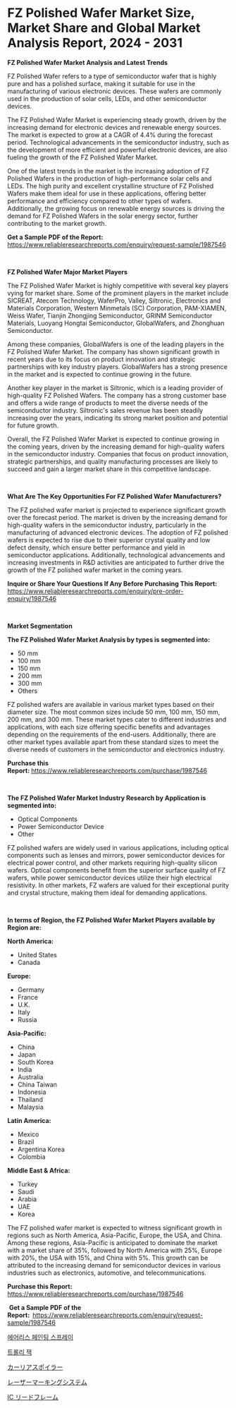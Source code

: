 <p><h1>FZ Polished Wafer Market Size, Market Share and Global Market Analysis Report, 2024 - 2031</h1></p><p><strong>FZ Polished Wafer Market Analysis and Latest Trends</strong></p>
<p><p>FZ Polished Wafer refers to a type of semiconductor wafer that is highly pure and has a polished surface, making it suitable for use in the manufacturing of various electronic devices. These wafers are commonly used in the production of solar cells, LEDs, and other semiconductor devices.</p><p>The FZ Polished Wafer Market is experiencing steady growth, driven by the increasing demand for electronic devices and renewable energy sources. The market is expected to grow at a CAGR of 4.4% during the forecast period. Technological advancements in the semiconductor industry, such as the development of more efficient and powerful electronic devices, are also fueling the growth of the FZ Polished Wafer Market.</p><p>One of the latest trends in the market is the increasing adoption of FZ Polished Wafers in the production of high-performance solar cells and LEDs. The high purity and excellent crystalline structure of FZ Polished Wafers make them ideal for use in these applications, offering better performance and efficiency compared to other types of wafers. Additionally, the growing focus on renewable energy sources is driving the demand for FZ Polished Wafers in the solar energy sector, further contributing to the market growth.</p></p>
<p><strong>Get a Sample PDF of the Report:&nbsp;</strong> <a href="https://www.reliableresearchreports.com/enquiry/request-sample/1987546">https://www.reliableresearchreports.com/enquiry/request-sample/1987546</a></p>
<p>&nbsp;</p>
<p><strong>FZ Polished Wafer Major Market Players</strong></p>
<p><p>The FZ Polished Wafer Market is highly competitive with several key players vying for market share. Some of the prominent players in the market include SICREAT, Atecom Technology, WaferPro, Valley, Siltronic, Electronics and Materials Corporation, Western Minmetals (SC) Corporation, PAM-XIAMEN, Weiss Wafer, Tianjin Zhongjing Semiconductor, GRINM Semiconductor Materials, Luoyang Hongtai Semiconductor, GlobalWafers, and Zhonghuan Semiconductor.</p><p>Among these companies, GlobalWafers is one of the leading players in the FZ Polished Wafer Market. The company has shown significant growth in recent years due to its focus on product innovation and strategic partnerships with key industry players. GlobalWafers has a strong presence in the market and is expected to continue growing in the future.</p><p>Another key player in the market is Siltronic, which is a leading provider of high-quality FZ Polished Wafers. The company has a strong customer base and offers a wide range of products to meet the diverse needs of the semiconductor industry. Siltronic's sales revenue has been steadily increasing over the years, indicating its strong market position and potential for future growth.</p><p>Overall, the FZ Polished Wafer Market is expected to continue growing in the coming years, driven by the increasing demand for high-quality wafers in the semiconductor industry. Companies that focus on product innovation, strategic partnerships, and quality manufacturing processes are likely to succeed and gain a larger market share in this competitive landscape.</p></p>
<p>&nbsp;</p>
<p><strong>What Are The Key Opportunities For FZ Polished Wafer Manufacturers?</strong></p>
<p><p>The FZ polished wafer market is projected to experience significant growth over the forecast period. The market is driven by the increasing demand for high-quality wafers in the semiconductor industry, particularly in the manufacturing of advanced electronic devices. The adoption of FZ polished wafers is expected to rise due to their superior crystal quality and low defect density, which ensure better performance and yield in semiconductor applications. Additionally, technological advancements and increasing investments in R&D activities are anticipated to further drive the growth of the FZ polished wafer market in the coming years.</p></p>
<p><strong>Inquire or Share Your Questions If Any Before Purchasing This Report:</strong> <a href="https://www.reliableresearchreports.com/enquiry/pre-order-enquiry/1987546">https://www.reliableresearchreports.com/enquiry/pre-order-enquiry/1987546</a></p>
<p>&nbsp;</p>
<p><strong>Market Segmentation</strong></p>
<p><strong>The FZ Polished Wafer Market Analysis by types is segmented into:</strong></p>
<p><ul><li>50 mm</li><li>100 mm</li><li>150 mm</li><li>200 mm</li><li>300 mm</li><li>Others</li></ul></p>
<p><p>FZ polished wafers are available in various market types based on their diameter size. The most common sizes include 50 mm, 100 mm, 150 mm, 200 mm, and 300 mm. These market types cater to different industries and applications, with each size offering specific benefits and advantages depending on the requirements of the end-users. Additionally, there are other market types available apart from these standard sizes to meet the diverse needs of customers in the semiconductor and electronics industry.</p></p>
<p><strong>Purchase this Report:&nbsp;</strong><a href="https://www.reliableresearchreports.com/purchase/1987546">https://www.reliableresearchreports.com/purchase/1987546</a></p>
<p>&nbsp;</p>
<p><strong>The FZ Polished Wafer Market Industry Research by Application is segmented into:</strong></p>
<p><ul><li>Optical Components</li><li>Power Semiconductor Device</li><li>Other</li></ul></p>
<p><p>FZ polished wafers are widely used in various applications, including optical components such as lenses and mirrors, power semiconductor devices for electrical power control, and other markets requiring high-quality silicon wafers. Optical components benefit from the superior surface quality of FZ wafers, while power semiconductor devices utilize their high electrical resistivity. In other markets, FZ wafers are valued for their exceptional purity and crystal structure, making them ideal for demanding applications.</p></p>
<p>&nbsp;</p>
<p><strong>In terms of Region, the FZ Polished Wafer Market Players available by Region are:</strong></p>
<p>
    <p> <strong> North America: </strong>
        <ul>
            <li>United States</li>
            <li>Canada</li>
        </ul>
        </p> 
    <p> <strong> Europe: </strong>
        <ul>
            <li>Germany</li>
            <li>France</li>
            <li>U.K.</li>
            <li>Italy</li>
            <li>Russia</li>
        </ul>
        </p> 
    <p> <strong> Asia-Pacific: </strong>
        <ul>
            <li>China</li>
            <li>Japan</li>
            <li>South Korea</li>
            <li>India</li>
            <li>Australia</li>
            <li>China Taiwan</li>
            <li>Indonesia</li>
            <li>Thailand</li>
            <li>Malaysia</li>
        </ul>
        </p> 
    <p> <strong> Latin America: </strong>
        <ul>
            <li>Mexico</li>
            <li>Brazil</li>
            <li>Argentina Korea</li>
            <li>Colombia</li>
        </ul>
        </p> 
    <p> <strong> Middle East & Africa: </strong>
        <ul>
            <li>Turkey</li>
            <li>Saudi</li>
            <li>Arabia</li>
            <li>UAE</li>
            <li>Korea</li>
        </ul>
    </p>
    </p>
<p><p>The FZ polished wafer market is expected to witness significant growth in regions such as North America, Asia-Pacific, Europe, the USA, and China. Among these regions, Asia-Pacific is anticipated to dominate the market with a market share of 35%, followed by North America with 25%, Europe with 20%, the USA with 15%, and China with 5%. This growth can be attributed to the increasing demand for semiconductor devices in various industries such as electronics, automotive, and telecommunications.</p></p>
<p><strong>Purchase this Report: </strong><a href="https://www.reliableresearchreports.com/purchase/1987546">https://www.reliableresearchreports.com/purchase/1987546</a></p>
<p>&nbsp;<strong>Get a Sample PDF of the Report:&nbsp;&nbsp;</strong><a href="https://www.reliableresearchreports.com/enquiry/request-sample/1987546">https://www.reliableresearchreports.com/enquiry/request-sample/1987546</a></p>
<p><strong></strong></p>
<p><p><a href="https://github.com/fernandotryO5lson96765/Market-Research-Report-List-1/blob/main/922158913306.md">에어리스 페인팅 스프레이</a></p><p><a href="https://github.com/CliftonFisher9067/Market-Research-Report-List-1/blob/main/135000013305.md">트롤리 잭</a></p><p><a href="https://medium.com/@darieenson678546/%E8%BB%8A%E3%81%AE%E3%83%AA%E3%82%A2%E3%82%B9%E3%83%9D%E3%82%A4%E3%83%A9%E3%83%BC%E5%B8%82%E5%A0%B4%E8%AA%BF%E6%9F%BB%E3%83%AC%E3%83%9D%E3%83%BC%E3%83%88-%E3%81%9D%E3%81%AE%E6%AD%B4%E5%8F%B2%E3%81%A8%E4%BA%88%E6%B8%AC2031%E5%B9%B4%E3%81%BE%E3%81%A7%E3%81%AE2024-9269a86d9d9b">カーリアスポイラー</a></p><p><a href="https://medium.com/@barrymundy88/%E3%83%AC%E3%83%BC%E3%82%B6%E3%83%BC%E3%83%9E%E3%83%BC%E3%82%AD%E3%83%B3%E3%82%B0%E3%82%B7%E3%82%B9%E3%83%86%E3%83%A0%E5%B8%82%E5%A0%B4%E8%A6%8F%E6%A8%A1-%E5%B8%82%E5%A0%B4%E3%81%AE%E8%A6%8B%E9%80%9A%E3%81%97%E3%81%A8%E5%B8%82%E5%A0%B4%E4%BA%88%E6%B8%AC-2024%E5%B9%B4%E3%81%8B%E3%82%892031%E5%B9%B4-657748e74464">レーザーマーキングシステム</a></p><p><a href="https://github.com/EmoryYundt1935/Market-Research-Report-List-1/blob/main/642494014209.md">IC リードフレーム</a></p></p>